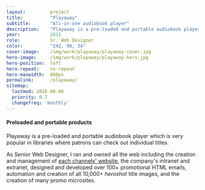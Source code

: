 ```yaml
---
layout:         project
title:          "Playaway"
subtitle:       "All-in-one audiobook player"
description:    "Playaway is a pre-loaded and portable audiobook player which is very popular in libraries where patrons can check out individual titles."
year:           2011
role:           Sr. Web Designer
color:          "242, 98, 34"
cover-image:    /img/work/playaway/playaway-cover.jpg
hero-image:     /img/work/playaway/playaway-hero.jpg
hero-position:  left
hero-repeat:    no-repeat
hero-maxwidth:  800px
permalink:      /playaway/
sitemap:
  lastmod: 2016-08-08
  priority: 0.7
  changefreq: 'monthly'
---
```


#### **Preloaded and portable products**

Playaway is a pre-loaded and portable audiobook player which is very popular in libraries where patrons can check out individual titles.

As Senior Web Designer, I ran and owned all the web including the creation and management of [each channels' website], the company's intranet and extranet, designed and developed over 100+ promotional HTML emails, automation and creation of all 10,000+ *heroshot* title images, and the creation of many promo microsites.


[each channels' website]: http://my.playaway.com/